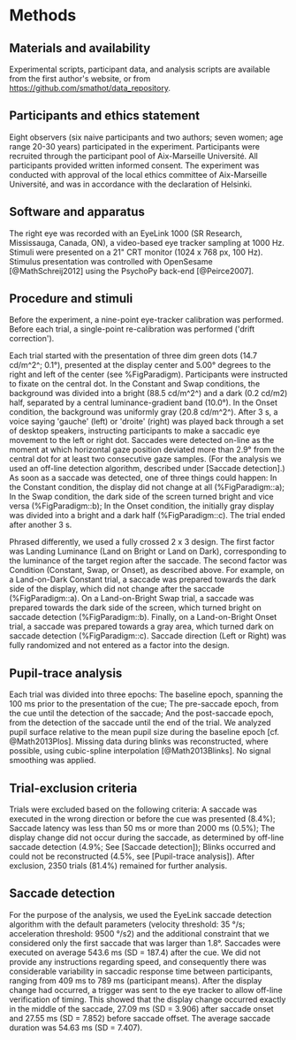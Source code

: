 # Methods

## Materials and availability

Experimental scripts, participant data, and analysis scripts are available from the first author's website, or from <https://github.com/smathot/data_repository>.

## Participants and ethics statement

Eight observers (six naive participants and two authors; seven women; age range 20-30 years) participated in the experiment. Participants were recruited through the participant pool of Aix-Marseille Université. All participants provided written informed consent. The experiment was conducted with approval of the local ethics committee of Aix-Marseille Université, and was in accordance with the declaration of Helsinki.

## Software and apparatus

The right eye was recorded with an EyeLink 1000 (SR Research, Mississauga, Canada, ON), a video-based eye tracker sampling at 1000 Hz. Stimuli were presented on a 21" CRT monitor (1024 x 768 px, 100 Hz). Stimulus presentation was controlled with OpenSesame [@MathSchreij2012] using the PsychoPy back-end [@Peirce2007].

## Procedure and stimuli

Before the experiment, a nine-point eye-tracker calibration was performed. Before each trial, a single-point re-calibration was performed ('drift correction').

Each trial started with the presentation of three dim green dots (14.7 cd/m^2^; 0.1°), presented at the display center and 5.00° degrees to the right and left of the center (see %FigParadigm). Participants were instructed to fixate on the central dot. In the Constant and Swap conditions, the background was divided into a bright (88.5 cd/m^2^) and a dark (0.2 cd/m2) half, separated by a central luminance-gradient band (10.0°). In the Onset condition, the background was uniformly gray (20.8 cd/m^2^). After 3 s, a voice saying 'gauche' (left) or 'droite' (right) was played back through a set of desktop speakers, instructing participants to make a saccadic eye movement to the left or right dot. Saccades were detected on-line as the moment at which horizontal gaze position deviated more than 2.9° from the central dot for at least two consecutive gaze samples. (For the analysis we used an off-line detection algorithm, described under [Saccade detection].) As soon as a saccade was detected, one of three things could happen: In the Constant condition, the display did not change at all (%FigParadigm::a); In the Swap condition, the dark side of the screen turned bright and vice versa (%FigParadigm::b); In the Onset condition, the initially gray display was divided into a bright and a dark half (%FigParadigm::c). The trial ended after another 3 s.

Phrased differently, we used a fully crossed 2 x 3 design. The first factor was Landing Luminance (Land on Bright or Land on Dark), corresponding to the luminance of the target region after the saccade. The second factor was Condition (Constant, Swap, or Onset), as described above. For example, on a Land-on-Dark Constant trial, a saccade was prepared towards the dark side of the display, which did not change after the saccade (%FigParadigm::a). On a Land-on-Bright Swap trial, a saccade was prepared towards the dark side of the screen, which turned bright on saccade detection (%FigParadigm::b). Finally, on a Land-on-Bright Onset trial, a saccade was prepared towards a gray area, which turned dark on saccade detection (%FigParadigm::c). Saccade direction (Left or Right) was fully randomized and not entered as a factor into the design.

## Pupil-trace analysis

Each trial was divided into three epochs: The baseline epoch, spanning the 100 ms prior to the presentation of the cue; The pre-saccade epoch, from the cue until the detection of the saccade; And the post-saccade epoch, from the detection of the saccade until the end of the trial. We analyzed pupil surface relative to the mean pupil size during the baseline epoch [cf. @Math2013Plos]. Missing data during blinks was reconstructed, where possible, using cubic-spline interpolation [@Math2013Blinks]. No signal smoothing was applied.

## Trial-exclusion criteria

Trials were excluded based on the following criteria: A saccade was executed in the wrong direction or before the cue was presented (8.4%); Saccade latency was less than 50 ms or more than 2000 ms (0.5%); The display change did not occur during the saccade, as determined by off-line saccade detection (4.9%; See [Saccade detection]); Blinks occurred and could not be reconstructed (4.5%, see [Pupil-trace analysis]). After exclusion, 2350 trials (81.4%) remained for further analysis.

## Saccade detection

For the purpose of the analysis, we used the EyeLink saccade detection algorithm with the default parameters (velocity threshold: 35 °/s; acceleration threshold: 9500 °/s2) and the additional constraint that we considered only the first saccade that was larger than 1.8°. Saccades were executed on average 543.6 ms (SD = 187.4) after the cue. We did not provide any instructions regarding speed, and consequently there was considerable variability in saccadic response time between participants, ranging from 409 ms to 789 ms (participant means). After the display change had occurred, a trigger was sent to the eye tracker to allow off-line verification of timing. This showed that the display change occurred exactly in the middle of the saccade, 27.09 ms (SD = 3.906) after saccade onset and 27.55 ms (SD = 7.852) before saccade offset. The average saccade duration was 54.63 ms (SD = 7.407).
